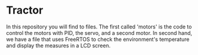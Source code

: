 # Tractor

In this repository you will find to files. The first called 'motors' is the code to control the motors with PID, the servo, and a second motor. 
In second hand, we have a file that uses FreeRTOS to check the environment's temperature and display the measures in a LCD screen. 
